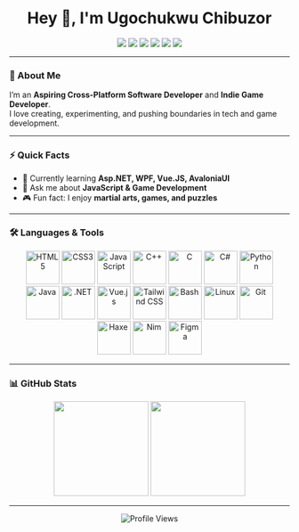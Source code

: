 <h1 align="center">Hey 👋, I'm Ugochukwu Chibuzor</h1>  

<p align="center">
  <a href="https://dev.to/@ugochukwu_chibuzor_3546e9"><img src="https://img.shields.io/badge/dev.to-%2308090A.svg?style=for-the-badge&logo=dev.to&logoColor=white"/></a>
  <a href="https://linkedin.com/in/ugochukwu-chibuzor-96224529a"><img src="https://img.shields.io/badge/linkedin-%231E77B5.svg?style=for-the-badge&logo=linkedin&logoColor=white"/></a>
  <a href="https://instagram.com/chibuzor.ugochukwu"><img src="https://img.shields.io/badge/instagram-%23E4405F.svg?style=for-the-badge&logo=instagram&logoColor=white"/></a>
  <a href="https://github.com/Computeroid1"><img src="https://img.shields.io/badge/github-%2324292e.svg?style=for-the-badge&logo=github&logoColor=white"/></a>
  <a href="https://twitter.com/Ugo_Chibuzor1"><img src="https://img.shields.io/badge/twitter-%2300acee.svg?style=for-the-badge&logo=twitter&logoColor=white"/></a>
  <a href="https://stackoverflow.com/users/27882429"><img src="https://img.shields.io/badge/stackoverflow-%23F48024.svg?style=for-the-badge&logo=stackoverflow&logoColor=white"/></a>
</p>

---

### 🚀 About Me  
I’m an **Aspiring Cross-Platform Software Developer** and **Indie Game Developer**.  
I love creating, experimenting, and pushing boundaries in tech and game development.  

---

### ⚡ Quick Facts  
- 🌱 Currently learning **Asp.NET, WPF, Vue.JS, AvaloniaUI**  
- 💬 Ask me about **JavaScript & Game Development**  
- 🎮 Fun fact: I enjoy **martial arts, games, and puzzles**  

---

### 🛠️ Languages & Tools  
<p align="center">
  <img src="https://profilinator.rishav.dev/skills-assets/html5-original-wordmark.svg" alt="HTML5" height="60"/>
  <img src="https://profilinator.rishav.dev/skills-assets/css3-original-wordmark.svg" alt="CSS3" height="60"/>
  <img src="https://profilinator.rishav.dev/skills-assets/javascript-original.svg" alt="JavaScript" height="60"/>
  <img src="https://profilinator.rishav.dev/skills-assets/cplusplus-original.svg" alt="C++" height="60"/>
  <img src="https://profilinator.rishav.dev/skills-assets/c-original.svg" alt="C" height="60"/>
  <img src="https://profilinator.rishav.dev/skills-assets/csharp-original.svg" alt="C#" height="60"/>
  <img src="https://profilinator.rishav.dev/skills-assets/python-original.svg" alt="Python" height="60"/>
  <img src="https://profilinator.rishav.dev/skills-assets/java-original-wordmark.svg" alt="Java" height="60"/>
  <img src="https://profilinator.rishav.dev/skills-assets/dot-net-original-wordmark.svg" alt=".NET" height="60"/>
  <img src="https://profilinator.rishav.dev/skills-assets/vuejs-original-wordmark.svg" alt="Vue.js" height="60"/>
  <img src="https://profilinator.rishav.dev/skills-assets/tailwindcss.svg" alt="Tailwind CSS" height="60"/>
  <img src="https://profilinator.rishav.dev/skills-assets/gnu_bash-icon.svg" alt="Bash" height="60"/>
  <img src="https://profilinator.rishav.dev/skills-assets/linux-original.svg" alt="Linux" height="60"/>
  <img src="https://profilinator.rishav.dev/skills-assets/git-scm-icon.svg" alt="Git" height="60"/>
  <img src="https://upload.wikimedia.org/wikipedia/commons/8/89/Haxe_logo.svg" alt="Haxe" height="60"/>
  <img src="https://upload.wikimedia.org/wikipedia/commons/e/e3/Nim_logo.svg" alt="Nim" height="60"/>
  <img src="https://upload.wikimedia.org/wikipedia/commons/3/33/Figma-logo.svg" alt="Figma" height="60"/>
</p>

---

### 📊 GitHub Stats  
<p align="center">
  <img src="https://github-readme-stats.vercel.app/api?username=Computeroid1&show_icons=true&count_private=true&hide_border=true&theme=radical" height="170"/>
  <img src="https://github-readme-stats.vercel.app/api/top-langs/?username=Computeroid1&layout=compact&hide_border=true&theme=radical" height="170"/>
</p>

---

<p align="center">
  <img src="https://komarev.com/ghpvc/?username=Computeroid1&style=flat-square&color=blue" alt="Profile Views"/>
</p>
